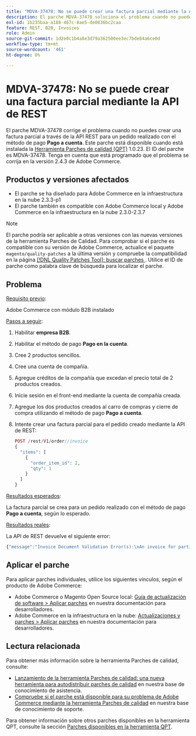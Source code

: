 ```yaml
---
title: "MDVA-37478: No se puede crear una factura parcial mediante la API de REST"
description: El parche MDVA-37478 soluciona el problema cuando no puedes crear una factura parcial a través de la API REST para un pedido realizado con el método de pago **Pago a cuenta**. Este parche está disponible cuando está instalada la [Quality Patches Tool (QPT)](https://devdocs.magento.com/guides/v2.4/comp-mgr/patching.html#mqp) 1.0.23. El ID del parche es MDVA-37478. Tenga en cuenta que está programado que el problema se corrija en la versión 2.4.3 de Adobe Commerce.
exl-id: 1b235baa-a188-467c-8ae5-de0836bc2caa
feature: REST, B2B, Invoices
role: Admin
source-git-commit: 1d2e0c1b4a8e3d79a362500ee3ec7bde84a6ce0d
workflow-type: tm+mt
source-wordcount: '461'
ht-degree: 0%

---
```


# MDVA-37478: No se puede crear una factura parcial mediante la API de REST

El parche MDVA-37478 corrige el problema cuando no puedes crear una factura parcial a través de la API REST para un pedido realizado con el método de pago **Pago a cuenta**. Este parche está disponible cuando está instalada la [Herramienta Parches de calidad (QPT)](https://devdocs.magento.com/guides/v2.4/comp-mgr/patching.html#mqp) 1.0.23. El ID del parche es MDVA-37478. Tenga en cuenta que está programado que el problema se corrija en la versión 2.4.3 de Adobe Commerce.

## Productos y versiones afectados

* El parche se ha diseñado para Adobe Commerce en la infraestructura en la nube 2.3.3-p1
* El parche también es compatible con Adobe Commerce local y Adobe Commerce en la infraestructura en la nube 2.3.0-2.3.7

>[!NOTE]
>
>El parche podría ser aplicable a otras versiones con las nuevas versiones de la herramienta Parches de Calidad. Para comprobar si el parche es compatible con su versión de Adobe Commerce, actualice el paquete `magento/quality-patches` a la última versión y compruebe la compatibilidad en la página [[!DNL Quality Patches Tool]: buscar parches ](https://devdocs.magento.com/quality-patches/tool.html#patch-grid). Utilice el ID de parche como palabra clave de búsqueda para localizar el parche.

## Problema

<u>Requisito previo</u>:

Adobe Commerce con módulo B2B instalado

<u>Pasos a seguir</u>:

1. Habilitar **empresa B2B**.
1. Habilitar el método de pago **Pago en la cuenta**.
1. Cree 2 productos sencillos.
1. Cree una cuenta de compañía.
1. Agregue créditos de la compañía que excedan el precio total de 2 productos creados.
1. Inicie sesión en el front-end mediante la cuenta de compañía creada.
1. Agregue los dos productos creados al carro de compras y cierre de compra utilizando el método de pago **Pago a cuenta**.
1. Intente crear una factura parcial para el pedido creado mediante la API de REST:

   ```php
   POST /rest/V1/order//invoice
   {
     "items": [
       {
         "order_item_id": 2,
         "qty": 1
       }
     ]
   }
   ```

<u>Resultados esperados</u>:

La factura parcial se crea para un pedido realizado con el método de pago **Pago a cuenta**, según lo esperado.

<u>Resultados reales</u>:

La API de REST devuelve el siguiente error:

```php
{"message":"Invoice Document Validation Error(s):\nAn invoice for partial quantities cannot be issued for this order. To continue, change the specified quantity to the full quantity."}
```

## Aplicar el parche

Para aplicar parches individuales, utilice los siguientes vínculos, según el producto de Adobe Commerce:

* Adobe Commerce o Magento Open Source local: [Guía de actualización de software > Aplicar parches](https://devdocs.magento.com/guides/v2.4/comp-mgr/patching/mqp.html) en nuestra documentación para desarrolladores.
* Adobe Commerce en la infraestructura en la nube: [Actualizaciones y parches > Aplicar parches](https://devdocs.magento.com/cloud/project/project-patch.html) en nuestra documentación para desarrolladores.

## Lectura relacionada

Para obtener más información sobre la herramienta Parches de calidad, consulte:

* [Lanzamiento de la herramienta Parches de calidad: una nueva herramienta para autodistribuir parches de calidad](/help/announcements/adobe-commerce-announcements/magento-quality-patches-released-new-tool-to-self-serve-quality-patches.md) en nuestra base de conocimiento de asistencia.
* [Compruebe si el parche está disponible para su problema de Adobe Commerce mediante la herramienta Parches de calidad](/help/support-tools/patches-available-in-qpt-tool/check-patch-for-magento-issue-with-magento-quality-patches.md) en nuestra base de conocimiento de soporte.

Para obtener información sobre otros parches disponibles en la herramienta QPT, consulte la sección [Parches disponibles en la herramienta QPT](https://support.magento.com/hc/en-us/sections/360010506631-Patches-available-in-QPT-tool-).
